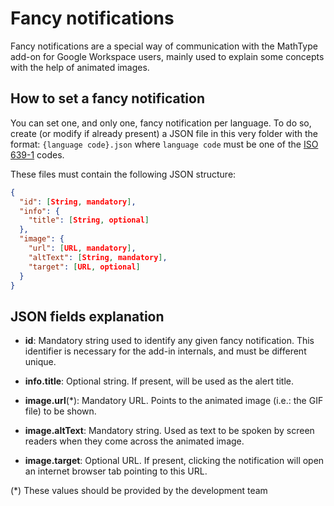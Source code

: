 # Fancy notifications

Fancy notifications are a special way of communication with the MathType add-on for Google Workspace users, mainly used to explain some concepts with the help of animated images.

## How to set a fancy notification

You can set one, and only one, fancy notification per language. To do so, create (or modify if already present) a JSON file in this very folder with the format: `{language code}.json` where `language code` must be one of the [ISO 639-1](https://en.wikipedia.org/wiki/List_of_ISO_639-1_codes) codes.

These files must contain the following JSON structure:

```json
{
  "id": [String, mandatory],
  "info": {
    "title": [String, optional]
  },
  "image": {
    "url": [URL, mandatory],
    "altText": [String, mandatory],
    "target": [URL, optional]
  }
}
```

## JSON fields explanation

* **id**: Mandatory string used to identify any given fancy notification. This identifier is necessary for the add-in internals, and must be different unique.
* **info.title**: Optional string. If present, will be used as the alert title.
* **image.url**(*): Mandatory URL. Points to the animated image (i.e.: the GIF file) to be shown.
* **image.altText**: Mandatory string. Used as text to be spoken by screen readers when they come across the animated image.

* **image.target**: Optional URL. If present, clicking the notification will open an internet browser tab pointing to this URL.

(*) These values should be provided by the development team
